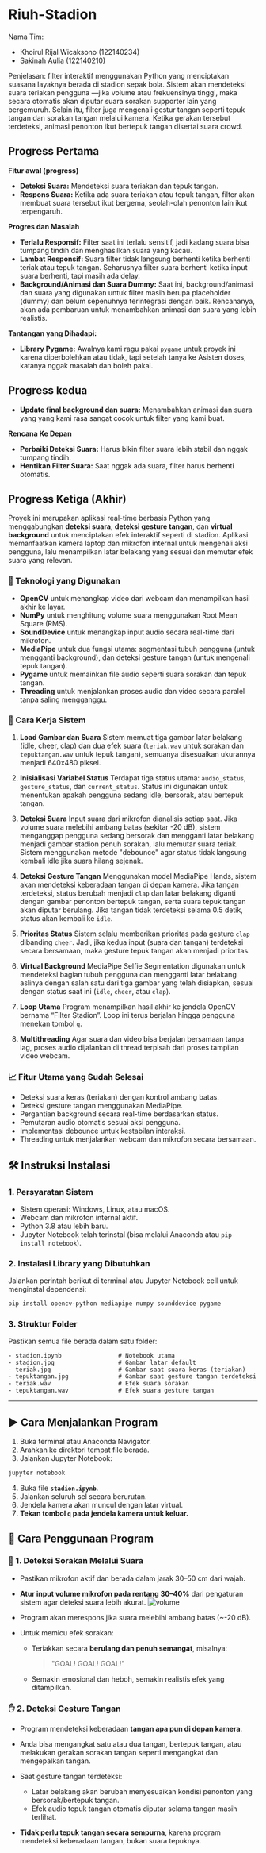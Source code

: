 # Riuh-Stadion
Nama Tim:
- Khoirul Rijal Wicaksono (122140234)
- Sakinah Aulia (122140210)

Penjelasan:
filter interaktif menggunakan Python yang menciptakan suasana layaknya berada di stadion sepak bola. Sistem akan mendeteksi suara teriakan pengguna —jika volume atau frekuensinya tinggi, maka secara otomatis akan diputar suara sorakan supporter lain yang bergemuruh. Selain itu, filter juga mengenali gestur tangan seperti tepuk tangan dan sorakan tangan melalui kamera. Ketika gerakan tersebut terdeteksi, animasi penonton ikut bertepuk tangan disertai suara crowd.


## Progress Pertama

**Fitur awal (progress)**
* **Deteksi Suara:** Mendeteksi suara teriakan dan tepuk tangan.
* **Respons Suara:** Ketika ada suara teriakan atau tepuk tangan, filter akan membuat suara tersebut ikut bergema, seolah-olah penonton lain ikut terpengaruh.

**Progres dan Masalah**
* **Terlalu Responsif:** Filter saat ini terlalu sensitif, jadi kadang suara bisa tumpang tindih dan menghasilkan suara yang kacau.
* **Lambat Responsif:** Suara filter tidak langsung berhenti ketika berhenti teriak atau tepuk tangan. Seharusnya filter suara berhenti ketika input suara berhenti, tapi masih ada delay.
* **Background/Animasi dan Suara Dummy:** Saat ini, background/animasi dan suara yang digunakan untuk filter masih berupa placeholder (dummy) dan belum sepenuhnya terintegrasi dengan baik. Rencananya, akan ada pembaruan untuk menambahkan animasi dan suara yang lebih realistis.

**Tantangan yang Dihadapi:**
* **Library Pygame:** Awalnya kami ragu pakai `pygame` untuk proyek ini karena diperbolehkan atau tidak, tapi setelah tanya ke Asisten doses, katanya nggak masalah dan boleh pakai.

## Progress kedua
  * **Update final background dan suara:** Menambahkan animasi dan suara yang yang kami rasa sangat cocok untuk filter yang kami buat.

**Rencana Ke Depan**
* **Perbaiki Deteksi Suara:** Harus bikin filter suara lebih stabil dan nggak tumpang tindih.
* **Hentikan Filter Suara:** Saat nggak ada suara, filter harus berhenti otomatis.

## Progress Ketiga (Akhir)

Proyek ini merupakan aplikasi real-time berbasis Python yang menggabungkan **deteksi suara**, **deteksi gesture tangan**, dan **virtual background** untuk menciptakan efek interaktif seperti di stadion. Aplikasi memanfaatkan kamera laptop dan mikrofon internal untuk mengenali aksi pengguna, lalu menampilkan latar belakang yang sesuai dan memutar efek suara yang relevan.

### 🔧 Teknologi yang Digunakan

* **OpenCV** untuk menangkap video dari webcam dan menampilkan hasil akhir ke layar.
* **NumPy** untuk menghitung volume suara menggunakan Root Mean Square (RMS).
* **SoundDevice** untuk menangkap input audio secara real-time dari mikrofon.
* **MediaPipe** untuk dua fungsi utama: segmentasi tubuh pengguna (untuk mengganti background), dan deteksi gesture tangan (untuk mengenali tepuk tangan).
* **Pygame** untuk memainkan file audio seperti suara sorakan dan tepuk tangan.
* **Threading** untuk menjalankan proses audio dan video secara paralel tanpa saling mengganggu.

### 🧠 Cara Kerja Sistem

1. **Load Gambar dan Suara**
   Sistem memuat tiga gambar latar belakang (idle, cheer, clap) dan dua efek suara (`teriak.wav` untuk sorakan dan `tepuktangan.wav` untuk tepuk tangan), semuanya disesuaikan ukurannya menjadi 640x480 piksel.

2. **Inisialisasi Variabel Status**
   Terdapat tiga status utama: `audio_status`, `gesture_status`, dan `current_status`. Status ini digunakan untuk menentukan apakah pengguna sedang idle, bersorak, atau bertepuk tangan.

3. **Deteksi Suara**
   Input suara dari mikrofon dianalisis setiap saat. Jika volume suara melebihi ambang batas (sekitar -20 dB), sistem menganggap pengguna sedang bersorak dan mengganti latar belakang menjadi gambar stadion penuh sorakan, lalu memutar suara teriak. Sistem menggunakan metode "debounce" agar status tidak langsung kembali idle jika suara hilang sejenak.

4. **Deteksi Gesture Tangan**
   Menggunakan model MediaPipe Hands, sistem akan mendeteksi keberadaan tangan di depan kamera. Jika tangan terdeteksi, status berubah menjadi `clap` dan latar belakang diganti dengan gambar penonton bertepuk tangan, serta suara tepuk tangan akan diputar berulang. Jika tangan tidak terdeteksi selama 0.5 detik, status akan kembali ke `idle`.

5. **Prioritas Status**
   Sistem selalu memberikan prioritas pada gesture `clap` dibanding `cheer`. Jadi, jika kedua input (suara dan tangan) terdeteksi secara bersamaan, maka gesture tepuk tangan akan menjadi prioritas.

6. **Virtual Background**
   MediaPipe Selfie Segmentation digunakan untuk mendeteksi bagian tubuh pengguna dan mengganti latar belakang aslinya dengan salah satu dari tiga gambar yang telah disiapkan, sesuai dengan status saat ini (`idle`, `cheer`, atau `clap`).

7. **Loop Utama**
   Program menampilkan hasil akhir ke jendela OpenCV bernama “Filter Stadion”. Loop ini terus berjalan hingga pengguna menekan tombol `q`.

8. **Multithreading**
   Agar suara dan video bisa berjalan bersamaan tanpa lag, proses audio dijalankan di thread terpisah dari proses tampilan video webcam.

### 📈 Fitur Utama yang Sudah Selesai

* Deteksi suara keras (teriakan) dengan kontrol ambang batas.
* Deteksi gesture tangan menggunakan MediaPipe.
* Pergantian background secara real-time berdasarkan status.
* Pemutaran audio otomatis sesuai aksi pengguna.
* Implementasi debounce untuk kestabilan interaksi.
* Threading untuk menjalankan webcam dan mikrofon secara bersamaan.

## 🛠️ Instruksi Instalasi

### 1. Persyaratan Sistem

* Sistem operasi: Windows, Linux, atau macOS.
* Webcam dan mikrofon internal aktif.
* Python 3.8 atau lebih baru.
* Jupyter Notebook telah terinstal (bisa melalui Anaconda atau `pip install notebook`).

### 2. Instalasi Library yang Dibutuhkan

Jalankan perintah berikut di terminal atau Jupyter Notebook cell untuk menginstal dependensi:

```bash
pip install opencv-python mediapipe numpy sounddevice pygame
```

### 3. Struktur Folder

Pastikan semua file berada dalam satu folder:

```
- stadion.ipynb                # Notebook utama
- stadion.jpg                  # Gambar latar default
- teriak.jpg                   # Gambar saat suara keras (teriakan)
- tepuktangan.jpg              # Gambar saat gesture tangan terdeteksi
- teriak.wav                   # Efek suara sorakan
- tepuktangan.wav              # Efek suara gesture tangan
```

---

## ▶️ Cara Menjalankan Program

1. Buka terminal atau Anaconda Navigator.
2. Arahkan ke direktori tempat file berada.
3. Jalankan Jupyter Notebook:

```bash
jupyter notebook
```

4. Buka file **`stadion.ipynb`**.
5. Jalankan seluruh sel secara berurutan.
6. Jendela kamera akan muncul dengan latar virtual.
7. **Tekan tombol `q` pada jendela kamera untuk keluar.**


## 📢 Cara Penggunaan Program

### 🎤 1. Deteksi Sorakan Melalui Suara

* Pastikan mikrofon aktif dan berada dalam jarak 30–50 cm dari wajah.
* **Atur input volume mikrofon pada rentang 30–40%** dari pengaturan sistem agar deteksi suara lebih akurat.
![volume](https://github.com/user-attachments/assets/ef2f200c-88c8-4097-9909-a3eb8f5893dc)

* Program akan merespons jika suara melebihi ambang batas (\~-20 dB).
* Untuk memicu efek sorakan:

  * Teriakkan secara **berulang dan penuh semangat**, misalnya:

    > "GOAL! GOAL! GOAL!"
  * Semakin emosional dan heboh, semakin realistis efek yang ditampilkan.

### ✋ 2. Deteksi Gesture Tangan

* Program mendeteksi keberadaan **tangan apa pun di depan kamera**.
* Anda bisa mengangkat satu atau dua tangan, bertepuk tangan, atau melakukan gerakan sorakan tangan seperti mengangkat dan mengepalkan tangan.
* Saat gesture tangan terdeteksi:

  * Latar belakang akan berubah menyesuaikan kondisi penonton yang bersorak/bertepuk tangan.
  * Efek audio tepuk tangan otomatis diputar selama tangan masih terlihat.
* **Tidak perlu tepuk tangan secara sempurna**, karena program mendeteksi keberadaan tangan, bukan suara tepuknya.
